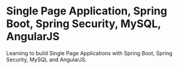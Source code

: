 # Single Page Application, Spring Boot, Spring Security, MySQL, AngularJS
Learning to build Single Page Applications with Spring Boot, Spring Security, MySQL and AngularJS.

